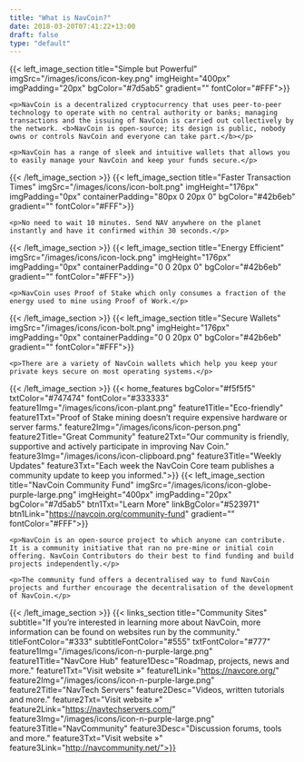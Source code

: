 ```yaml
---
title: "What is NavCoin?"
date: 2018-03-20T07:41:22+13:00
draft: false
type: "default"
---
```

{{< left_image_section
    title="Simple but Powerful"
    imgSrc="/images/icons/icon-key.png"
    imgHeight="400px"
    imgPadding="20px"
    bgColor="#7d5ab5"
    gradient=""
    fontColor="#FFF">}}

    <p>NavCoin is a decentralized cryptocurrency that uses peer-to-peer technology to operate with no central authority or banks; managing transactions and the issuing of NavCoin is carried out collectively by the network. <b>NavCoin is open-source; its design is public, nobody owns or controls NavCoin and everyone can take part.</b></p>

    <p>NavCoin has a range of sleek and intuitive wallets that allows you to easily manage your NavCoin and keep your funds secure.</p>
{{< /left_image_section >}}
{{< left_image_section
    title="Faster Transaction Times"
    imgSrc="/images/icons/icon-bolt.png"
    imgHeight="176px"
    imgPadding="0px"
    containerPadding="80px 0 20px 0"
    bgColor="#42b6eb"
    gradient=""
    fontColor="#FFF">}}

    <p>No need to wait 10 minutes. Send NAV anywhere on the planet instantly and have it confirmed within 30 seconds.</p>
{{< /left_image_section >}}
{{< left_image_section
    title="Energy Efficient"
    imgSrc="/images/icons/icon-lock.png"
    imgHeight="176px"
    imgPadding="0px"
    containerPadding="0 0 20px 0"
    bgColor="#42b6eb"
    gradient=""
    fontColor="#FFF">}}

    <p>NavCoin uses Proof of Stake which only consumes a fraction of the energy used to mine using Proof of Work.</p>
{{< /left_image_section >}}
{{< left_image_section
    title="Secure Wallets"
    imgSrc="/images/icons/icon-bolt.png"
    imgHeight="176px"
    imgPadding="0px"
    containerPadding="0 0 20px 0"
    bgColor="#42b6eb"
    gradient=""
    fontColor="#FFF">}}

    <p>There are a variety of NavCoin wallets which help you keep your private keys secure on most operating systems.</p>
{{< /left_image_section >}}
{{< home_features
    bgColor="#f5f5f5"
    txtColor="#747474"
    fontColor="#333333"
    feature1Img="/images/icons/icon-plant.png"
    feature1Title="Eco-friendly"
    feature1Txt="Proof of Stake mining doesn’t require expensive hardware or server farms."
    feature2Img="/images/icons/icon-person.png"
    feature2Title="Great Community"
    feature2Txt="Our community is friendly, supportive and actively participate in improving Nav Coin."
    feature3Img="/images/icons/icon-clipboard.png"
    feature3Title="Weekly Updates"
    feature3Txt="Each week the NavCoin Core team publishes a community update to keep you informed.">}}
{{< left_image_section
    title="NavCoin Community Fund"
    imgSrc="/images/icons/icon-globe-purple-large.png"
    imgHeight="400px"
    imgPadding="20px"
    bgColor="#7d5ab5"
    btn1Txt="Learn More"
    linkBgColor="#523971"
    btn1Link="https://navcoin.org/community-fund"
    gradient=""
    fontColor="#FFF">}}

    <p>NavCoin is an open-source project to which anyone can contribute. It is a community initiative that ran no pre-mine or initial coin offering. NavCoin Contributors do their best to find funding and build projects independently.</p>

    <p>The community fund offers a decentralised way to fund NavCoin projects and further encourage the decentralisation of the development of NavCoin.</p>
{{< /left_image_section >}}
{{< links_section
title="Community Sites"
subtitle="If you’re interested in learning more about NavCoin, more information can be found on websites run by the community."
titleFontColor="#333"
subtitleFontColor="#555"
txtFontColor="#777"
feature1Img="/images/icons/icon-n-purple-large.png"
feature1Title="NavCore Hub"
feature1Desc="Roadmap, projects, news and more."
feature1Txt="Visit website »"
feature1Link="https://navcore.org/"
feature2Img="/images/icons/icon-n-purple-large.png"
feature2Title="NavTech Servers"
feature2Desc="Videos, written tutorials and more."
feature2Txt="Visit website »"
feature2Link="https://navtechservers.com/"
feature3Img="/images/icons/icon-n-purple-large.png"
feature3Title="NavCommunity"
feature3Desc="Discussion forums, tools and more."
feature3Txt="Visit website »"
feature3Link="http://navcommunity.net/">}}